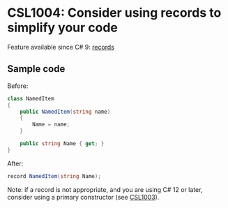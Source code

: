 # CSL1004: Consider using records to simplify your code

Feature available since C# 9: [records](https://learn.microsoft.com/en-us/dotnet/csharp/language-reference/builtin-types/record)

## Sample code

Before:
```cs
class NamedItem
{
    public NamedItem(string name)
    {
        Name = name;
    }

    public string Name { get; }
}
```

After:
```cs
record NamedItem(string Name);
```

Note: if a record is not appropriate, and you are using C# 12 or later, consider using a primary constructor (see [CSL1003](./CSL1003.md)).